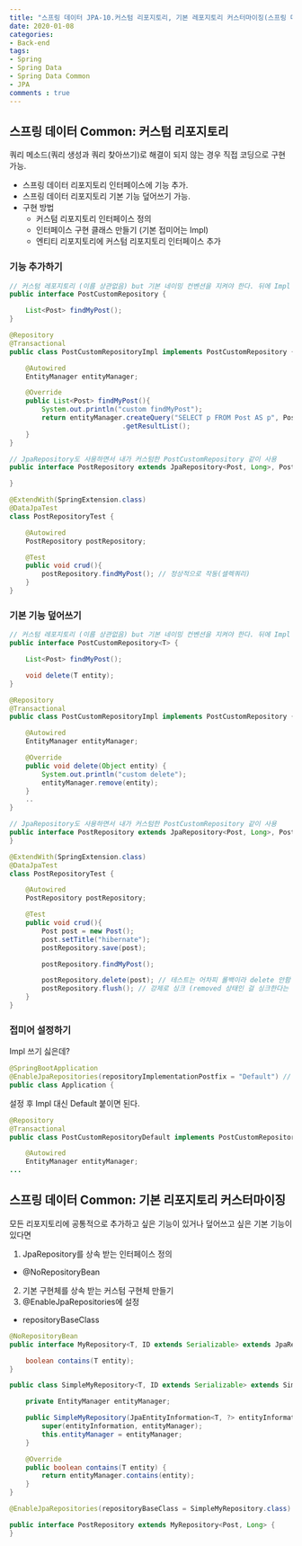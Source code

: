 ```yaml
---
title: "스프링 데이터 JPA-10.커스텀 리포지토리, 기본 레포지토리 커스터마이징(스프링 데이터 Common)"
date: 2020-01-08
categories: 
- Back-end
tags:
- Spring 
- Spring Data
- Spring Data Common
- JPA
comments : true
---
```


## 스프링 데이터 Common: 커스텀 리포지토리

쿼리 메소드(쿼리 생성과 쿼리 찾아쓰기)로 해결이 되지 않는 경우 직접 코딩으로 구현 가능.
- 스프링 데이터 리포지토리 인터페이스에 기능 추가.
- 스프링 데이터 리포지토리 기본 기능 덮어쓰기 가능.
- 구현 방법
  - 커스텀 리포지토리 인터페이스 정의 
  - 인터페이스 구현 클래스 만들기 (기본 접미어는 Impl)
  - 엔티티 리포지토리에 커스텀 리포지토리 인터페이스 추가

### 기능 추가하기

~~~java
// 커스텀 레포지토리 (이름 상관없음) but 기본 네이밍 컨벤션을 지켜야 한다. 뒤에 Impl 붙은 클래스 만들어줘야함.
public interface PostCustomRepository {

    List<Post> findMyPost();
}
~~~

~~~java
@Repository
@Transactional
public class PostCustomRepositoryImpl implements PostCustomRepository {

    @Autowired
    EntityManager entityManager;

    @Override
    public List<Post> findMyPost(){
        System.out.println("custom findMyPost");
        return entityManager.createQuery("SELECT p FROM Post AS p", Post.class)
                            .getResultList();
    }
}
~~~

~~~java
// JpaRepository도 사용하면서 내가 커스텀한 PostCustomRepository 같이 사용
public interface PostRepository extends JpaRepository<Post, Long>, PostCustomRepository {

}
~~~

~~~java
@ExtendWith(SpringExtension.class)
@DataJpaTest
class PostRepositoryTest {

    @Autowired
    PostRepository postRepository;

    @Test
    public void crud(){
        postRepository.findMyPost(); // 정상적으로 작동(셀렉쿼리)
    }
}
~~~


### 기본 기능 덮어쓰기
~~~java
// 커스텀 레포지토리 (이름 상관없음) but 기본 네이밍 컨벤션을 지켜야 한다. 뒤에 Impl 붙은 클래스 만들어줘야함.
public interface PostCustomRepository<T> {

    List<Post> findMyPost();

    void delete(T entity);
}
~~~

~~~java
@Repository
@Transactional
public class PostCustomRepositoryImpl implements PostCustomRepository {

    @Autowired
    EntityManager entityManager;

    @Override
    public void delete(Object entity) {
        System.out.println("custom delete");
        entityManager.remove(entity);
    }
    ..
}
~~~

~~~java
// JpaRepository도 사용하면서 내가 커스텀한 PostCustomRepository 같이 사용
public interface PostRepository extends JpaRepository<Post, Long>, PostCustomRepository<Post> {
}
~~~

~~~java
@ExtendWith(SpringExtension.class)
@DataJpaTest
class PostRepositoryTest {

    @Autowired
    PostRepository postRepository;

    @Test
    public void crud(){
        Post post = new Post();
        post.setTitle("hibernate");
        postRepository.save(post);

        postRepository.findMyPost();

        postRepository.delete(post); // 테스트는 어차피 롤백이라 delete 안함 (굳이 안지워도 없어지니까)
        postRepository.flush(); // 강제로 싱크 (removed 상태인 걸 싱크한다는 건 -> delete 쿼리 날린다는 것)
    }
}
~~~

### 접미어 설정하기
Impl 쓰기 싫은데?
~~~java
@SpringBootApplication
@EnableJpaRepositories(repositoryImplementationPostfix = "Default") // Impl 대신
public class Application {
~~~
설정 후 Impl 대신 Default 붙이면 된다.
~~~java
@Repository
@Transactional
public class PostCustomRepositoryDefault implements PostCustomRepository {

    @Autowired
    EntityManager entityManager;
...
~~~





## 스프링 데이터 Common: 기본 리포지토리 커스터마이징

모든 리포지토리에 공통적으로 추가하고 싶은 기능이 있거나 덮어쓰고 싶은 기본 기능이 있다면 

1. JpaRepository를 상속 받는 인터페이스 정의
  - @NoRepositoryBean
2. 기본 구현체를 상속 받는 커스텀 구현체 만들기
3. @EnableJpaRepositories에 설정
  - repositoryBaseClass

~~~java
@NoRepositoryBean
public interface MyRepository<T, ID extends Serializable> extends JpaRepository<T, ID> {

    boolean contains(T entity);
}
~~~

~~~java
public class SimpleMyRepository<T, ID extends Serializable> extends SimpleJpaRepository<T, ID> implements MyRepository<T, ID> {

    private EntityManager entityManager;

    public SimpleMyRepository(JpaEntityInformation<T, ?> entityInformation, EntityManager entityManager) {
        super(entityInformation, entityManager);
        this.entityManager = entityManager;
    }

    @Override
    public boolean contains(T entity) {
        return entityManager.contains(entity);
    }
}
~~~
~~~java
@EnableJpaRepositories(repositoryBaseClass = SimpleMyRepository.class)

public interface PostRepository extends MyRepository<Post, Long> {
}
~~~
